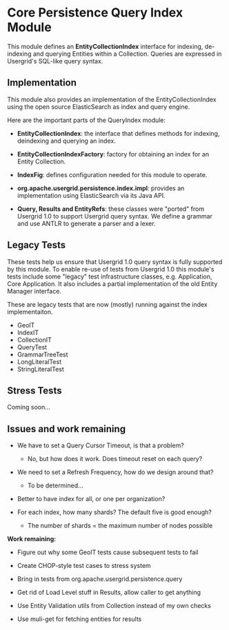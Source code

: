 Core Persistence Query Index Module
===
This module defines an __EntityCollectionIndex__ interface for indexing, de-indexing and querying Entities within a Collection. Queries are expressed in Usergrid's SQL-like query syntax. 

Implementation
---
This module also provides an implementation of the EntityCollectionIndex using the open source ElasticSearch as index and query engine. 

Here are the important parts of the QueryIndex module:

* __EntityCollectionIndex__: the interface that defines methods for indexing, deindexing and querying an index. 

* __EntityCollectionIndexFactory__: factory for obtaining an index for an Entity Collection.

* __IndexFig__: defines configuration needed for this module to operate.

* __org.apache.usergrid.persistence.index.impl__: provides an implementation using ElasticSearch via its Java API. 

* __Query, Results and EntityRefs__: these classes were "ported" from Usergrid 1.0 to support Usergrid query syntax. We define a grammar and use ANTLR to generate a parser and a lexer.

Legacy Tests
---
These tests help us ensure that Usergrid 1.0 query syntax is fully supported by this module. To enable re-use of tests from Usergrid 1.0 this module's tests include some "legacy" test infrastructure classes, e.g. Application, Core Application. It also includes a partial implementation of the old Entity Manager interface.

These are legacy tests that are now (mostly) running against the index implementaiton.

* GeoIT
* IndexIT
* CollectionIT
* QueryTest
* GrammarTreeTest
* LongLiteralTest
* StringLiteralTest

Stress Tests
---
Coming soon...


Issues and work remaining
---

* We have to set a Query Cursor Timeout, is that a problem?
    * No, but how does it work. Does timeout reset on each query?

* We need to set a Refresh Frequency, how do we design around that?
    * To be determined...

* Better to have index for all, or one per organization?

* For each index, how many shards? The default five is good enough?
    * The number of shards = the maximum number of nodes possible
	
__Work remaining:__

- Figure out why some GeoIT tests cause subsequent tests to fail 

- Create CHOP-style test cases to stress system

- Bring in tests from org.apache.usergrid.persistence.query

- Get rid of Load Level stuff in Results, allow caller to get anything

- Use Entity Validation utils from Collection instead of my own checks

- Use muli-get for fetching entities for results
